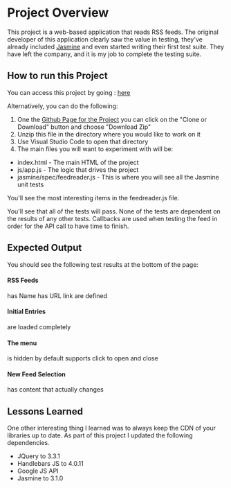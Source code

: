 # Project Overview

This project is a web-based application that reads RSS feeds. The original developer of this application clearly saw the value in testing, they've already included [Jasmine](http://jasmine.github.io/) and even started writing their first test suite. They have left the company, and it is my job to complete the testing suite.

## How to run this Project

You can access this project by going :
[here](https://davidjenness.github.io/nanodegree-project4/)

Alternatively, you can do the following:
1. One the [Github Page for the Project](https://github.com/DavidJenness/nanodegree-project4) you can click on the "Clone or Download" button and choose "Download Zip"
2. Unzip this file in the directory where you would like to work on it
3. Use Visual Studio Code to open that directory
4. The main files you will want to experiment with will be:
* index.html - The main HTML of the project
* js/app.js - The logic that drives the project
* jasmine/spec/feedreader.js - This is where you will see all the Jasmine unit tests


You'll see the most interesting items in the feedreader.js file. 

You'll see that all of the tests will pass. 
None of the tests are dependent on the results of any other tests.
Callbacks are used when testing the feed in order for the API call to have time to finish.

## Expected Output
You should see the following test results at the bottom of the page:

#### RSS Feeds
   has Name
   has URL link
   are defined
#### Initial Entries
   are loaded completely
#### The menu
   is hidden by default
   supports click to open and close
#### New Feed Selection
   has content that actually changes   

## Lessons Learned
One other interesting thing I learned was to always keep the CDN of your libraries up to date. As part of this project I updated the following dependencies.

* JQuery to 3.3.1
* Handlebars JS to 4.0.11
* Google JS API
* Jasmine to 3.1.0